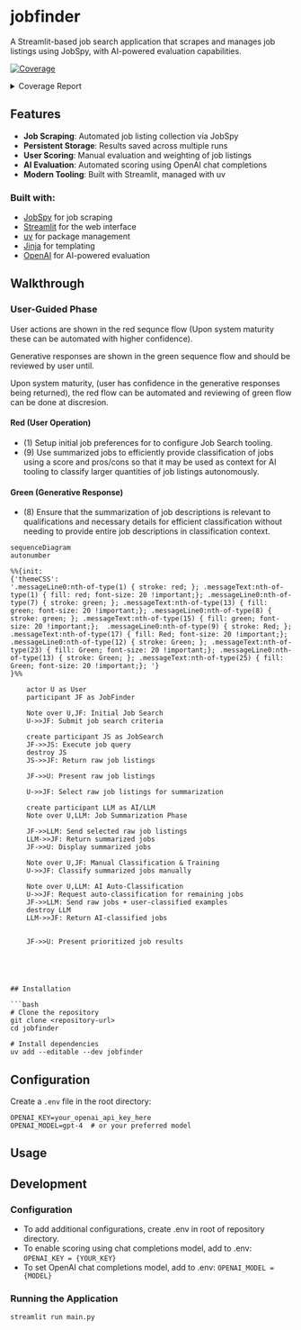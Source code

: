 # jobfinder

A Streamlit-based job search application that scrapes and manages job listings using JobSpy, with AI-powered evaluation capabilities.

<!-- Pytest Coverage Comment:Begin -->
<a href=https://github.com/maxo99/jobfinder/blob/main/README.md><img alt=Coverage src=https://img.shields.io/badge/Coverage-70%25-yellow.svg /></a><details><summary>Coverage Report </summary><table><tr><th>File</th><th>Stmts</th><th>Miss</th><th>Cover</th><th>Missing</th></tr><tbody><tr><td colspan=5><b>src/jobfinder</b></td></tr><tr><td>&nbsp; &nbsp;<a href=https://github.com/maxo99/jobfinder/blob/main/src/jobfinder/__init__.py>__init__.py</a></td><td>30</td><td>3</td><td>90%</td><td><a href=https://github.com/maxo99/jobfinder/blob/main/src/jobfinder/__init__.py#L13>13</a>, <a href=https://github.com/maxo99/jobfinder/blob/main/src/jobfinder/__init__.py#L41-L44>41&ndash;44</a></td></tr><tr><td>&nbsp; &nbsp;<a href=https://github.com/maxo99/jobfinder/blob/main/src/jobfinder/bootstrap.py>bootstrap.py</a></td><td>26</td><td>10</td><td>62%</td><td><a href=https://github.com/maxo99/jobfinder/blob/main/src/jobfinder/bootstrap.py#L23-L31>23&ndash;31</a>, <a href=https://github.com/maxo99/jobfinder/blob/main/src/jobfinder/bootstrap.py#L38>38</a></td></tr><tr><td>&nbsp; &nbsp;<a href=https://github.com/maxo99/jobfinder/blob/main/src/jobfinder/model.py>model.py</a></td><td>154</td><td>9</td><td>94%</td><td><a href=https://github.com/maxo99/jobfinder/blob/main/src/jobfinder/model.py#L93>93</a>, <a href=https://github.com/maxo99/jobfinder/blob/main/src/jobfinder/model.py#L122>122</a>, <a href=https://github.com/maxo99/jobfinder/blob/main/src/jobfinder/model.py#L130>130</a>, <a href=https://github.com/maxo99/jobfinder/blob/main/src/jobfinder/model.py#L132>132</a>, <a href=https://github.com/maxo99/jobfinder/blob/main/src/jobfinder/model.py#L154-L156>154&ndash;156</a>, <a href=https://github.com/maxo99/jobfinder/blob/main/src/jobfinder/model.py#L187>187</a>, <a href=https://github.com/maxo99/jobfinder/blob/main/src/jobfinder/model.py#L207>207</a></td></tr><tr><td>&nbsp; &nbsp;<a href=https://github.com/maxo99/jobfinder/blob/main/src/jobfinder/session.py>session.py</a></td><td>99</td><td>35</td><td>65%</td><td><a href=https://github.com/maxo99/jobfinder/blob/main/src/jobfinder/session.py#L48-L50>48&ndash;50</a>, <a href=https://github.com/maxo99/jobfinder/blob/main/src/jobfinder/session.py#L53-L56>53&ndash;56</a>, <a href=https://github.com/maxo99/jobfinder/blob/main/src/jobfinder/session.py#L59-L60>59&ndash;60</a>, <a href=https://github.com/maxo99/jobfinder/blob/main/src/jobfinder/session.py#L63-L66>63&ndash;66</a>, <a href=https://github.com/maxo99/jobfinder/blob/main/src/jobfinder/session.py#L73>73</a>, <a href=https://github.com/maxo99/jobfinder/blob/main/src/jobfinder/session.py#L87-L88>87&ndash;88</a>, <a href=https://github.com/maxo99/jobfinder/blob/main/src/jobfinder/session.py#L94>94</a>, <a href=https://github.com/maxo99/jobfinder/blob/main/src/jobfinder/session.py#L105>105</a>, <a href=https://github.com/maxo99/jobfinder/blob/main/src/jobfinder/session.py#L120-L122>120&ndash;122</a>, <a href=https://github.com/maxo99/jobfinder/blob/main/src/jobfinder/session.py#L126-L137>126&ndash;137</a>, <a href=https://github.com/maxo99/jobfinder/blob/main/src/jobfinder/session.py#L149>149</a>, <a href=https://github.com/maxo99/jobfinder/blob/main/src/jobfinder/session.py#L153>153</a>, <a href=https://github.com/maxo99/jobfinder/blob/main/src/jobfinder/session.py#L164-L167>164&ndash;167</a></td></tr><tr><td colspan=5><b>src/jobfinder/adapters</b></td></tr><tr><td>&nbsp; &nbsp;<a href=https://github.com/maxo99/jobfinder/blob/main/src/jobfinder/adapters/chat_client.py>chat_client.py</a></td><td>23</td><td>12</td><td>48%</td><td><a href=https://github.com/maxo99/jobfinder/blob/main/src/jobfinder/adapters/chat_client.py#L16-L18>16&ndash;18</a>, <a href=https://github.com/maxo99/jobfinder/blob/main/src/jobfinder/adapters/chat_client.py#L24-L41>24&ndash;41</a></td></tr><tr><td>&nbsp; &nbsp;<a href=https://github.com/maxo99/jobfinder/blob/main/src/jobfinder/adapters/elasticsearch_client.py>elasticsearch_client.py</a></td><td>17</td><td>4</td><td>76%</td><td><a href=https://github.com/maxo99/jobfinder/blob/main/src/jobfinder/adapters/elasticsearch_client.py#L27>27</a>, <a href=https://github.com/maxo99/jobfinder/blob/main/src/jobfinder/adapters/elasticsearch_client.py#L39>39</a>, <a href=https://github.com/maxo99/jobfinder/blob/main/src/jobfinder/adapters/elasticsearch_client.py#L49>49</a>, <a href=https://github.com/maxo99/jobfinder/blob/main/src/jobfinder/adapters/elasticsearch_client.py#L59>59</a></td></tr><tr><td colspan=5><b>src/jobfinder/services</b></td></tr><tr><td>&nbsp; &nbsp;<a href=https://github.com/maxo99/jobfinder/blob/main/src/jobfinder/services/scoring_service.py>scoring_service.py</a></td><td>39</td><td>30</td><td>23%</td><td><a href=https://github.com/maxo99/jobfinder/blob/main/src/jobfinder/services/scoring_service.py#L14-L48>14&ndash;48</a></td></tr><tr><td>&nbsp; &nbsp;<a href=https://github.com/maxo99/jobfinder/blob/main/src/jobfinder/services/summarization_service.py>summarization_service.py</a></td><td>29</td><td>18</td><td>38%</td><td><a href=https://github.com/maxo99/jobfinder/blob/main/src/jobfinder/services/summarization_service.py#L19-L45>19&ndash;45</a></td></tr><tr><td colspan=5><b>src/jobfinder/utils</b></td></tr><tr><td>&nbsp; &nbsp;<a href=https://github.com/maxo99/jobfinder/blob/main/src/jobfinder/utils/__init__.py>__init__.py</a></td><td>7</td><td>1</td><td>86%</td><td><a href=https://github.com/maxo99/jobfinder/blob/main/src/jobfinder/utils/__init__.py#L8>8</a></td></tr><tr><td>&nbsp; &nbsp;<a href=https://github.com/maxo99/jobfinder/blob/main/src/jobfinder/utils/loader.py>loader.py</a></td><td>27</td><td>2</td><td>93%</td><td><a href=https://github.com/maxo99/jobfinder/blob/main/src/jobfinder/utils/loader.py#L20>20</a>, <a href=https://github.com/maxo99/jobfinder/blob/main/src/jobfinder/utils/loader.py#L33>33</a></td></tr><tr><td>&nbsp; &nbsp;<a href=https://github.com/maxo99/jobfinder/blob/main/src/jobfinder/utils/persistence.py>persistence.py</a></td><td>41</td><td>22</td><td>46%</td><td><a href=https://github.com/maxo99/jobfinder/blob/main/src/jobfinder/utils/persistence.py#L13-L17>13&ndash;17</a>, <a href=https://github.com/maxo99/jobfinder/blob/main/src/jobfinder/utils/persistence.py#L23-L39>23&ndash;39</a>, <a href=https://github.com/maxo99/jobfinder/blob/main/src/jobfinder/utils/persistence.py#L43-L44>43&ndash;44</a>, <a href=https://github.com/maxo99/jobfinder/blob/main/src/jobfinder/utils/persistence.py#L57-L59>57&ndash;59</a></td></tr><tr><td>&nbsp; &nbsp;<a href=https://github.com/maxo99/jobfinder/blob/main/src/jobfinder/utils/service_helpers.py>service_helpers.py</a></td><td>10</td><td>6</td><td>40%</td><td><a href=https://github.com/maxo99/jobfinder/blob/main/src/jobfinder/utils/service_helpers.py#L9-L14>9&ndash;14</a></td></tr><tr><td colspan=5><b>src/jobfinder/views</b></td></tr><tr><td>&nbsp; &nbsp;<a href=https://github.com/maxo99/jobfinder/blob/main/src/jobfinder/views/add_record.py>add_record.py</a></td><td>29</td><td>12</td><td>59%</td><td><a href=https://github.com/maxo99/jobfinder/blob/main/src/jobfinder/views/add_record.py#L27-L56>27&ndash;56</a></td></tr><tr><td>&nbsp; &nbsp;<a href=https://github.com/maxo99/jobfinder/blob/main/src/jobfinder/views/data_management.py>data_management.py</a></td><td>41</td><td>14</td><td>66%</td><td><a href=https://github.com/maxo99/jobfinder/blob/main/src/jobfinder/views/data_management.py#L30-L31>30&ndash;31</a>, <a href=https://github.com/maxo99/jobfinder/blob/main/src/jobfinder/views/data_management.py#L41-L49>41&ndash;49</a>, <a href=https://github.com/maxo99/jobfinder/blob/main/src/jobfinder/views/data_management.py#L59-L62>59&ndash;62</a></td></tr><tr><td>&nbsp; &nbsp;<a href=https://github.com/maxo99/jobfinder/blob/main/src/jobfinder/views/display_filters.py>display_filters.py</a></td><td>24</td><td>10</td><td>58%</td><td><a href=https://github.com/maxo99/jobfinder/blob/main/src/jobfinder/views/display_filters.py#L28-L30>28&ndash;30</a>, <a href=https://github.com/maxo99/jobfinder/blob/main/src/jobfinder/views/display_filters.py#L37-L40>37&ndash;40</a>, <a href=https://github.com/maxo99/jobfinder/blob/main/src/jobfinder/views/display_filters.py#L45-L47>45&ndash;47</a></td></tr><tr><td>&nbsp; &nbsp;<a href=https://github.com/maxo99/jobfinder/blob/main/src/jobfinder/views/find_jobs.py>find_jobs.py</a></td><td>39</td><td>6</td><td>85%</td><td><a href=https://github.com/maxo99/jobfinder/blob/main/src/jobfinder/views/find_jobs.py#L45>45</a>, <a href=https://github.com/maxo99/jobfinder/blob/main/src/jobfinder/views/find_jobs.py#L77-L82>77&ndash;82</a></td></tr><tr><td>&nbsp; &nbsp;<a href=https://github.com/maxo99/jobfinder/blob/main/src/jobfinder/views/individual_job_details.py>individual_job_details.py</a></td><td>53</td><td>17</td><td>68%</td><td><a href=https://github.com/maxo99/jobfinder/blob/main/src/jobfinder/views/individual_job_details.py#L34>34</a>, <a href=https://github.com/maxo99/jobfinder/blob/main/src/jobfinder/views/individual_job_details.py#L70>70</a>, <a href=https://github.com/maxo99/jobfinder/blob/main/src/jobfinder/views/individual_job_details.py#L74>74</a>, <a href=https://github.com/maxo99/jobfinder/blob/main/src/jobfinder/views/individual_job_details.py#L80-L95>80&ndash;95</a>, <a href=https://github.com/maxo99/jobfinder/blob/main/src/jobfinder/views/individual_job_details.py#L99-L100>99&ndash;100</a>, <a href=https://github.com/maxo99/jobfinder/blob/main/src/jobfinder/views/individual_job_details.py#L104-L107>104&ndash;107</a>, <a href=https://github.com/maxo99/jobfinder/blob/main/src/jobfinder/views/individual_job_details.py#L111>111</a></td></tr><tr><td>&nbsp; &nbsp;<a href=https://github.com/maxo99/jobfinder/blob/main/src/jobfinder/views/listings_overview.py>listings_overview.py</a></td><td>24</td><td>2</td><td>92%</td><td><a href=https://github.com/maxo99/jobfinder/blob/main/src/jobfinder/views/listings_overview.py#L106-L107>106&ndash;107</a></td></tr><tr><td>&nbsp; &nbsp;<a href=https://github.com/maxo99/jobfinder/blob/main/src/jobfinder/views/scoring_util.py>scoring_util.py</a></td><td>43</td><td>11</td><td>74%</td><td><a href=https://github.com/maxo99/jobfinder/blob/main/src/jobfinder/views/scoring_util.py#L36>36</a>, <a href=https://github.com/maxo99/jobfinder/blob/main/src/jobfinder/views/scoring_util.py#L61-L63>61&ndash;63</a>, <a href=https://github.com/maxo99/jobfinder/blob/main/src/jobfinder/views/scoring_util.py#L70-L88>70&ndash;88</a></td></tr><tr><td>&nbsp; &nbsp;<a href=https://github.com/maxo99/jobfinder/blob/main/src/jobfinder/views/summarization_util.py>summarization_util.py</a></td><td>49</td><td>27</td><td>45%</td><td><a href=https://github.com/maxo99/jobfinder/blob/main/src/jobfinder/views/summarization_util.py#L44-L82>44&ndash;82</a></td></tr><tr><td><b>TOTAL</b></td><td><b>823</b></td><td><b>251</b></td><td><b>70%</b></td><td>&nbsp;</td></tr></tbody></table></details>
<!-- Pytest Coverage Comment:End -->


## Features

- **Job Scraping**: Automated job listing collection via JobSpy
- **Persistent Storage**: Results saved across multiple runs
- **User Scoring**: Manual evaluation and weighting of job listings
- **AI Evaluation**: Automated scoring using OpenAI chat completions
- **Modern Tooling**: Built with Streamlit, managed with uv

### Built with:
- [JobSpy](https://github.com/speedyapply/JobSpy) for job scraping
- [Streamlit](https://streamlit.io/) for the web interface
- [uv](https://docs.astral.sh/uv/) for package management
- [Jinja](https://jinja.palletsprojects.com/en/stable/) for templating
- [OpenAI](https://openai.com/) for AI-powered evaluation


## Walkthrough
###  User-Guided Phase
User actions are shown in the red sequnce flow (Upon system maturity these can be automated with higher confidence).

Generative responses are shown in the green sequence flow and should be reviewed by user until.

Upon system maturity, (user has confidence in the generative responses being returned), the red flow can be automated and reviewing of green flow can be done at discresion. 

#### Red (User Operation)
- (1) Setup initial job preferences for to configure Job Search tooling.
- (9) Use summarized jobs to efficiently provide classification of jobs using a score and pros/cons so that it may be used as context for AI tooling to classify larger quantities of job listings autonomously. 

#### Green (Generative Response)
- (8) Ensure that the summarization of job descriptions is relevant to qualifications and necessary details for efficient classification without needing to provide entire job descriptions in classification context. 

```mermaid
sequenceDiagram
autonumber

%%{init:
{'themeCSS':
'.messageLine0:nth-of-type(1) { stroke: red; }; .messageText:nth-of-type(1) { fill: red; font-size: 20 !important;}; .messageLine0:nth-of-type(7) { stroke: green; }; .messageText:nth-of-type(13) { fill: green; font-size: 20 !important;}; .messageLine0:nth-of-type(8) { stroke: green; }; .messageText:nth-of-type(15) { fill: green; font-size: 20 !important;};  .messageLine0:nth-of-type(9) { stroke: Red; }; .messageText:nth-of-type(17) { fill: Red; font-size: 20 !important;};   .messageLine0:nth-of-type(12) { stroke: Green; }; .messageText:nth-of-type(23) { fill: Green; font-size: 20 !important;}; .messageLine0:nth-of-type(13) { stroke: Green; }; .messageText:nth-of-type(25) { fill: Green; font-size: 20 !important;}; '}
}%%

    actor U as User
    participant JF as JobFinder
    
    Note over U,JF: Initial Job Search
    U->>JF: Submit job search criteria
    
    create participant JS as JobSearch
    JF->>JS: Execute job query
    destroy JS
    JS->>JF: Return raw job listings
    
    JF->>U: Present raw job listings
    
    U->>JF: Select raw job listings for summarization
    
    create participant LLM as AI/LLM
    Note over U,LLM: Job Summarization Phase

    JF->>LLM: Send selected raw job listings
    LLM->>JF: Return summarized jobs
    JF->>U: Display summarized jobs
    
    Note over U,JF: Manual Classification & Training
    U->>JF: Classify summarized jobs manually
    
    Note over U,LLM: AI Auto-Classification
    U->>JF: Request auto-classification for remaining jobs
    JF->>LLM: Send raw jobs + user-classified examples
    destroy LLM
    LLM->>JF: Return AI-classified jobs

    
    JF->>U: Present prioritized job results


 

```

```

## Installation

```bash
# Clone the repository
git clone <repository-url>
cd jobfinder

# Install dependencies
uv add --editable --dev jobfinder
```

## Configuration

Create a `.env` file in the root directory:

```env
OPENAI_KEY=your_openai_api_key_here
OPENAI_MODEL=gpt-4  # or your preferred model
```

## Usage



## Development






### Configuration
- To add additional configurations, create .env in root of repository directory.
- To enable scoring using chat completions model, add to .env:
` OPENAI_KEY = {YOUR_KEY} `
- To set OpenAI chat completions model, add to .env:
` OPENAI_MODEL = {MODEL} `

### Running the Application
```bash
streamlit run main.py
```
